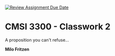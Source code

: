 [![Review Assignment Due Date](https://classroom.github.com/assets/deadline-readme-button-22041afd0340ce965d47ae6ef1cefeee28c7c493a6346c4f15d667ab976d596c.svg)](https://classroom.github.com/a/Ll5CiHde)
# CMSI 3300 - Classwork 2
A proposition you can't refuse...

**Milo Fritzen**
